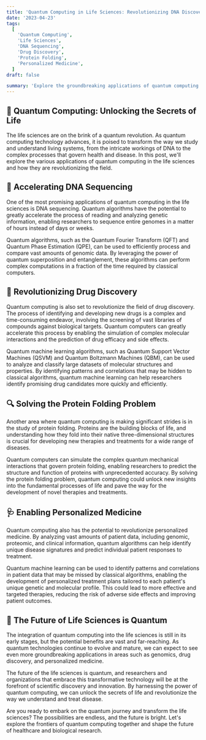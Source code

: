 ```yaml
---
title: 'Quantum Computing in Life Sciences: Revolutionizing DNA Discovery and Beyond'
date: '2023-04-23'
tags:
  [
    'Quantum Computing',
    'Life Sciences',
    'DNA Sequencing',
    'Drug Discovery',
    'Protein Folding',
    'Personalized Medicine',
  ]
draft: false

summary: 'Explore the groundbreaking applications of quantum computing in the life sciences. From accelerating DNA sequencing to revolutionizing drug discovery and personalized medicine, discover how quantum technologies are transforming the future of healthcare and biological research.'
---
```


## 🧬 Quantum Computing: Unlocking the Secrets of Life

The life sciences are on the brink of a quantum revolution. As quantum computing technology advances, it is poised to transform the way we study and understand living systems, from the intricate workings of DNA to the complex processes that govern health and disease. In this post, we'll explore the various applications of quantum computing in the life sciences and how they are revolutionizing the field.

## 🚀 Accelerating DNA Sequencing

One of the most promising applications of quantum computing in the life sciences is DNA sequencing. Quantum algorithms have the potential to greatly accelerate the process of reading and analyzing genetic information, enabling researchers to sequence entire genomes in a matter of hours instead of days or weeks.

Quantum algorithms, such as the Quantum Fourier Transform (QFT) and Quantum Phase Estimation (QPE), can be used to efficiently process and compare vast amounts of genomic data. By leveraging the power of quantum superposition and entanglement, these algorithms can perform complex computations in a fraction of the time required by classical computers.

## 💊 Revolutionizing Drug Discovery

Quantum computing is also set to revolutionize the field of drug discovery. The process of identifying and developing new drugs is a complex and time-consuming endeavor, involving the screening of vast libraries of compounds against biological targets. Quantum computers can greatly accelerate this process by enabling the simulation of complex molecular interactions and the prediction of drug efficacy and side effects.

Quantum machine learning algorithms, such as Quantum Support Vector Machines (QSVM) and Quantum Boltzmann Machines (QBM), can be used to analyze and classify large datasets of molecular structures and properties. By identifying patterns and correlations that may be hidden to classical algorithms, quantum machine learning can help researchers identify promising drug candidates more quickly and efficiently.

## 🔍 Solving the Protein Folding Problem

Another area where quantum computing is making significant strides is in the study of protein folding. Proteins are the building blocks of life, and understanding how they fold into their native three-dimensional structures is crucial for developing new therapies and treatments for a wide range of diseases.

Quantum computers can simulate the complex quantum mechanical interactions that govern protein folding, enabling researchers to predict the structure and function of proteins with unprecedented accuracy. By solving the protein folding problem, quantum computing could unlock new insights into the fundamental processes of life and pave the way for the development of novel therapies and treatments.

## 🩺 Enabling Personalized Medicine

Quantum computing also has the potential to revolutionize personalized medicine. By analyzing vast amounts of patient data, including genomic, proteomic, and clinical information, quantum algorithms can help identify unique disease signatures and predict individual patient responses to treatment.

Quantum machine learning can be used to identify patterns and correlations in patient data that may be missed by classical algorithms, enabling the development of personalized treatment plans tailored to each patient's unique genetic and molecular profile. This could lead to more effective and targeted therapies, reducing the risk of adverse side effects and improving patient outcomes.

## 🔬 The Future of Life Sciences is Quantum

The integration of quantum computing into the life sciences is still in its early stages, but the potential benefits are vast and far-reaching. As quantum technologies continue to evolve and mature, we can expect to see even more groundbreaking applications in areas such as genomics, drug discovery, and personalized medicine.

The future of the life sciences is quantum, and researchers and organizations that embrace this transformative technology will be at the forefront of scientific discovery and innovation. By harnessing the power of quantum computing, we can unlock the secrets of life and revolutionize the way we understand and treat disease.

Are you ready to embark on the quantum journey and transform the life sciences? The possibilities are endless, and the future is bright. Let's explore the frontiers of quantum computing together and shape the future of healthcare and biological research.
